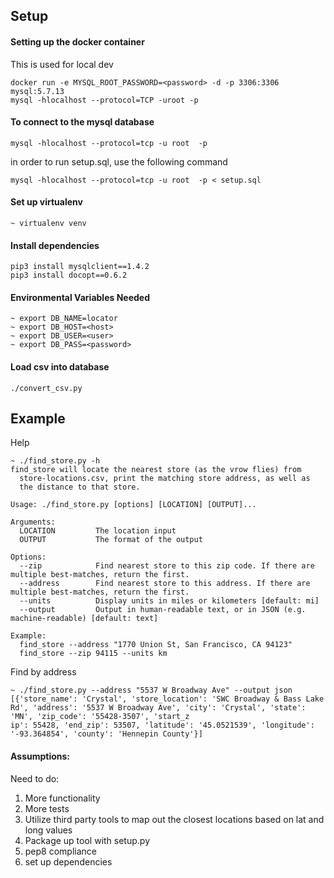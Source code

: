 ## Setup

#### Setting up the docker container 
This is used for local dev
```
docker run -e MYSQL_ROOT_PASSWORD=<password> -d -p 3306:3306 mysql:5.7.13
mysql -hlocalhost --protocol=TCP -uroot -p
```

#### To connect to the mysql database

`mysql -hlocalhost --protocol=tcp -u root  -p`

in order to run setup.sql, use the following command

`mysql -hlocalhost --protocol=tcp -u root  -p < setup.sql`

#### Set up virtualenv
`~ virtualenv venv`

#### Install dependencies
```
pip3 install mysqlclient==1.4.2
pip3 install docopt==0.6.2
```

#### Environmental Variables Needed
```
~ export DB_NAME=locator
~ export DB_HOST=<host>
~ export DB_USER=<user>
~ export DB_PASS=<password> 
```

#### Load csv into database
```
./convert_csv.py
```

## Example
Help
```
~ ./find_store.py -h
find_store will locate the nearest store (as the vrow flies) from
  store-locations.csv, print the matching store address, as well as
  the distance to that store.

Usage: ./find_store.py [options] [LOCATION] [OUTPUT]...

Arguments:
  LOCATION         The location input
  OUTPUT           The format of the output

Options:
  --zip            Find nearest store to this zip code. If there are multiple best-matches, return the first.
  --address        Find nearest store to this address. If there are multiple best-matches, return the first.
  --units          Display units in miles or kilometers [default: mi]
  --output         Output in human-readable text, or in JSON (e.g. machine-readable) [default: text]

Example:
  find_store --address "1770 Union St, San Francisco, CA 94123"
  find_store --zip 94115 --units km
```
Find by address

```
~ ./find_store.py --address "5537 W Broadway Ave" --output json
[{'store_name': 'Crystal', 'store_location': 'SWC Broadway & Bass Lake Rd', 'address': '5537 W Broadway Ave', 'city': 'Crystal', 'state': 'MN', 'zip_code': '55428-3507', 'start_z
ip': 55428, 'end_zip': 53507, 'latitude': '45.0521539', 'longitude': '-93.364854', 'county': 'Hennepin County'}]
```

#### Assumptions:


Need to do:
1) More functionality
2) More tests
3) Utilize third party tools to map out the closest locations based on lat and long values
4) Package up tool with setup.py
5) pep8 compliance
6) set up dependencies

